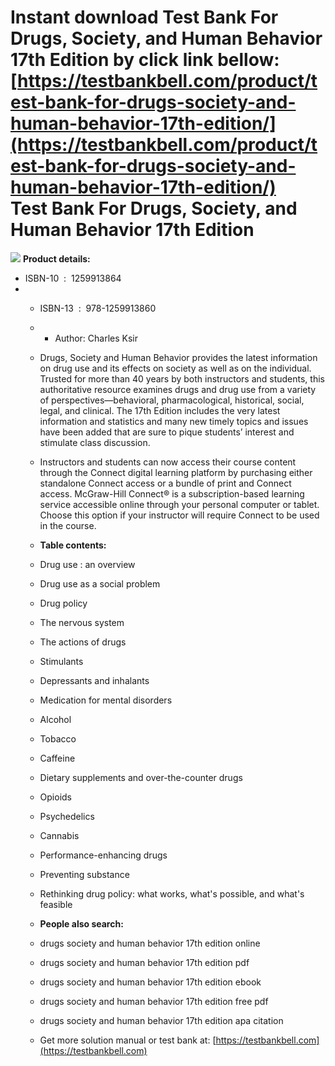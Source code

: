 Instant download **Test Bank For Drugs, Society, and Human Behavior 17th Edition** by click link bellow:  
[https://testbankbell.com/product/test-bank-for-drugs-society-and-human-behavior-17th-edition/](https://testbankbell.com/product/test-bank-for-drugs-society-and-human-behavior-17th-edition/)  
Test Bank For Drugs, Society, and Human Behavior 17th Edition
=============================================================


![](https://testbankbell.com/wp-content/uploads/2023/05/51waRhyerXL.jpg)
**Product details:**
* ISBN-10 ‏ : ‎ 1259913864
* * ISBN-13 ‏ : ‎ 978-1259913860
  * * Author: Charles Ksir
   
  * Drugs, Society and Human Behavior provides the latest information on drug use and its effects on society as well as on the individual. Trusted for more than 40 years by both instructors and students, this authoritative resource examines drugs and drug use from a variety of perspectives―behavioral, pharmacological, historical, social, legal, and clinical. The 17th Edition includes the very latest information and statistics and many new timely topics and issues have been added that are sure to pique students’ interest and stimulate class discussion.
 
  * Instructors and students can now access their course content through the Connect digital learning platform by purchasing either standalone Connect access or a bundle of print and Connect access. McGraw-Hill Connect® is a subscription-based learning service accessible online through your personal computer or tablet. Choose this option if your instructor will require Connect to be used in the course.
 
  * **Table contents:**
  * Drug use : an overview
  * Drug use as a social problem
  * Drug policy
  * The nervous system
  * The actions of drugs
  * Stimulants
  * Depressants and inhalants
  * Medication for mental disorders
  * Alcohol
  * Tobacco
  * Caffeine
  * Dietary supplements and over-the-counter drugs
  * Opioids
  * Psychedelics
  * Cannabis
  * Performance-enhancing drugs
  * Preventing substance
  * Rethinking drug policy: what works, what's possible, and what's feasible
 
  * **People also search:**
  * drugs society and human behavior 17th edition online
  * drugs society and human behavior 17th edition pdf
  * drugs society and human behavior 17th edition ebook
  * drugs society and human behavior 17th edition free pdf
  * drugs society and human behavior 17th edition apa citation
  *  Get more solution manual or test bank at: [https://testbankbell.com](https://testbankbell.com)
